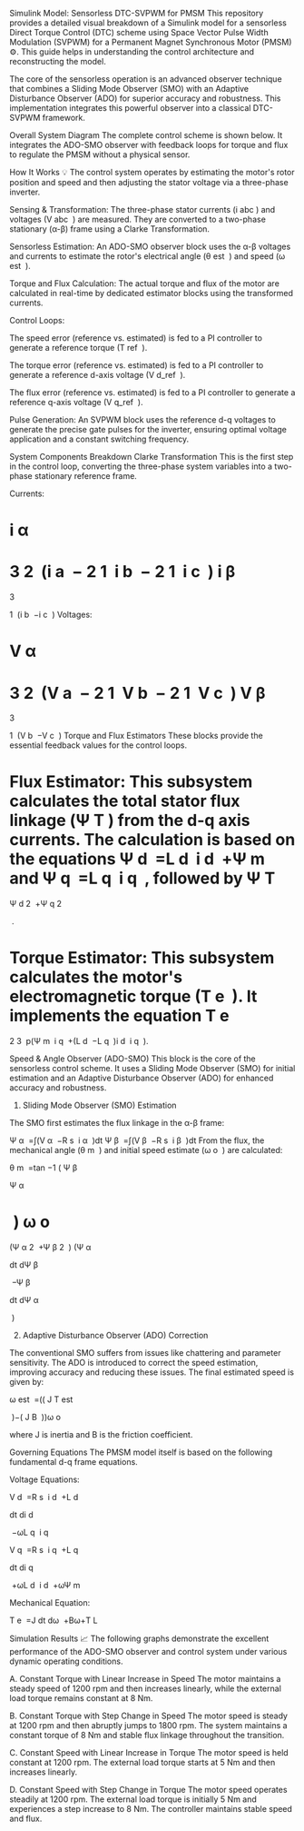 Simulink Model: Sensorless DTC-SVPWM for PMSM
This repository provides a detailed visual breakdown of a Simulink model for a sensorless Direct Torque Control (DTC) scheme using Space Vector Pulse Width Modulation (SVPWM) for a Permanent Magnet Synchronous Motor (PMSM) ⚙️. This guide helps in understanding the control architecture and reconstructing the model.

The core of the sensorless operation is an advanced observer technique that combines a Sliding Mode Observer (SMO) with an Adaptive Disturbance Observer (ADO) for superior accuracy and robustness. This implementation integrates this powerful observer into a classical DTC-SVPWM framework.

Overall System Diagram
The complete control scheme is shown below. It integrates the ADO-SMO observer with feedback loops for torque and flux to regulate the PMSM without a physical sensor.

How It Works 💡
The control system operates by estimating the motor's rotor position and speed and then adjusting the stator voltage via a three-phase inverter.

Sensing & Transformation: The three-phase stator currents (i 
abc
​
 ) and voltages (V 
abc
​
 ) are measured. They are converted to a two-phase stationary (α-β) frame using a Clarke Transformation.

Sensorless Estimation: An ADO-SMO observer block uses the α-β voltages and currents to estimate the rotor's electrical angle (θ 
est
​
 ) and speed (ω 
est
​
 ).

Torque and Flux Calculation: The actual torque and flux of the motor are calculated in real-time by dedicated estimator blocks using the transformed currents.

Control Loops:

The speed error (reference vs. estimated) is fed to a PI controller to generate a reference torque (T 
ref
​
 ).

The torque error (reference vs. estimated) is fed to a PI controller to generate a reference d-axis voltage (V 
d_ref
​
 ).

The flux error (reference vs. estimated) is fed to a PI controller to generate a reference q-axis voltage (V 
q_ref
​
 ).

Pulse Generation: An SVPWM block uses the reference d-q voltages to generate the precise gate pulses for the inverter, ensuring optimal voltage application and a constant switching frequency.

System Components Breakdown
Clarke Transformation
This is the first step in the control loop, converting the three-phase system variables into a two-phase stationary reference frame.

Currents:


i 
α
​
 = 
3
2
​
 (i 
a
​
 − 
2
1
​
 i 
b
​
 − 
2
1
​
 i 
c
​
 )
i 
β
​
 = 
3
​
 
1
​
 (i 
b
​
 −i 
c
​
 )
Voltages:


V 
α
​
 = 
3
2
​
 (V 
a
​
 − 
2
1
​
 V 
b
​
 − 
2
1
​
 V 
c
​
 )
V 
β
​
 = 
3
​
 
1
​
 (V 
b
​
 −V 
c
​
 )
Torque and Flux Estimators
These blocks provide the essential feedback values for the control loops.

Flux Estimator: This subsystem calculates the total stator flux linkage (Ψ 
T
​
 ) from the d-q axis currents. The calculation is based on the equations Ψ 
d
​
 =L 
d
​
 i 
d
​
 +Ψ 
m
​
  and Ψ 
q
​
 =L 
q
​
 i 
q
​
 , followed by Ψ 
T
​
 = 
Ψ 
d
2
​
 +Ψ 
q
2
​
 
​
 .

Torque Estimator: This subsystem calculates the motor's electromagnetic torque (T 
e
​
 ). It implements the equation T 
e
​
 = 
2
3
​
 p(Ψ 
m
​
 i 
q
​
 +(L 
d
​
 −L 
q
​
 )i 
d
​
 i 
q
​
 ).

Speed & Angle Observer (ADO-SMO)
This block is the core of the sensorless control scheme. It uses a Sliding Mode Observer (SMO) for initial estimation and an Adaptive Disturbance Observer (ADO) for enhanced accuracy and robustness.

1. Sliding Mode Observer (SMO) Estimation

The SMO first estimates the flux linkage in the α-β frame:


Ψ 
α
​
 =∫(V 
α
​
 −R 
s
​
 i 
α
​
 )dt
Ψ 
β
​
 =∫(V 
β
​
 −R 
s
​
 i 
β
​
 )dt
From the flux, the mechanical angle (θ 
m
​
 ) and initial speed estimate (ω 
o
​
 ) are calculated:


θ 
m
​
 =tan 
−1
 ( 
Ψ 
β
​
 
Ψ 
α
​
 
​
 )
ω 
o
​
 = 
(Ψ 
α
2
​
 +Ψ 
β
2
​
 )
(Ψ 
α
​
  
dt
dΨ 
β
​
 
​
 −Ψ 
β
​
  
dt
dΨ 
α
​
 
​
 )
​
 
2. Adaptive Disturbance Observer (ADO) Correction

The conventional SMO suffers from issues like chattering and parameter sensitivity. The ADO is introduced to correct the speed estimation, improving accuracy and reducing these issues. The final estimated speed is given by:


ω 
est
​
 =(( 
J
T 
est
​
 
​
 )−( 
J
B
​
 ))ω 
o
​
 

where J is inertia and B is the friction coefficient.

Governing Equations
The PMSM model itself is based on the following fundamental d-q frame equations.

Voltage Equations:

V 
d
​
 =R 
s
​
 i 
d
​
 +L 
d
​
  
dt
di 
d
​
 
​
 −ωL 
q
​
 i 
q
​
 

V 
q
​
 =R 
s
​
 i 
q
​
 +L 
q
​
  
dt
di 
q
​
 
​
 +ωL 
d
​
 i 
d
​
 +ωΨ 
m
​
 

Mechanical Equation:

T 
e
​
 =J 
dt
dω
​
 +Bω+T 
L
​
 

Simulation Results 📈
The following graphs demonstrate the excellent performance of the ADO-SMO observer and control system under various dynamic operating conditions.

A. Constant Torque with Linear Increase in Speed
The motor maintains a steady speed of 1200 rpm and then increases linearly, while the external load torque remains constant at 8 Nm.

B. Constant Torque with Step Change in Speed
The motor speed is steady at 1200 rpm and then abruptly jumps to 1800 rpm. The system maintains a constant torque of 8 Nm and stable flux linkage throughout the transition.

C. Constant Speed with Linear Increase in Torque
The motor speed is held constant at 1200 rpm. The external load torque starts at 5 Nm and then increases linearly.

D. Constant Speed with Step Change in Torque
The motor speed operates steadily at 1200 rpm. The external load torque is initially 5 Nm and experiences a step increase to 8 Nm. The controller maintains stable speed and flux.
